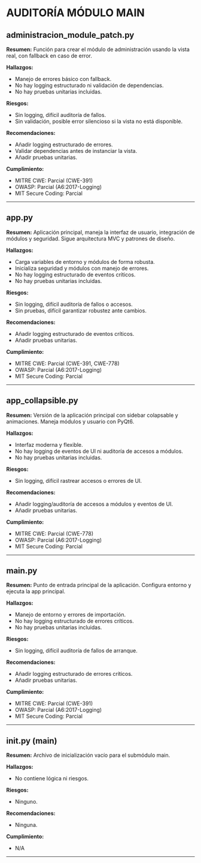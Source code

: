 # AUDITORÍA MÓDULO MAIN

## administracion_module_patch.py

**Resumen:**
Función para crear el módulo de administración usando la vista real, con fallback en caso de error.

**Hallazgos:**
- Manejo de errores básico con fallback.
- No hay logging estructurado ni validación de dependencias.
- No hay pruebas unitarias incluidas.

**Riesgos:**
- Sin logging, difícil auditoría de fallos.
- Sin validación, posible error silencioso si la vista no está disponible.

**Recomendaciones:**
- Añadir logging estructurado de errores.
- Validar dependencias antes de instanciar la vista.
- Añadir pruebas unitarias.

**Cumplimiento:**
- MITRE CWE: Parcial (CWE-391)
- OWASP: Parcial (A6:2017-Logging)
- MIT Secure Coding: Parcial

---

## app.py

**Resumen:**
Aplicación principal, maneja la interfaz de usuario, integración de módulos y seguridad. Sigue arquitectura MVC y patrones de diseño.

**Hallazgos:**
- Carga variables de entorno y módulos de forma robusta.
- Inicializa seguridad y módulos con manejo de errores.
- No hay logging estructurado de eventos críticos.
- No hay pruebas unitarias incluidas.

**Riesgos:**
- Sin logging, difícil auditoría de fallos o accesos.
- Sin pruebas, difícil garantizar robustez ante cambios.

**Recomendaciones:**
- Añadir logging estructurado de eventos críticos.
- Añadir pruebas unitarias.

**Cumplimiento:**
- MITRE CWE: Parcial (CWE-391, CWE-778)
- OWASP: Parcial (A6:2017-Logging)
- MIT Secure Coding: Parcial

---

## app_collapsible.py

**Resumen:**
Versión de la aplicación principal con sidebar colapsable y animaciones. Maneja módulos y usuario con PyQt6.

**Hallazgos:**
- Interfaz moderna y flexible.
- No hay logging de eventos de UI ni auditoría de accesos a módulos.
- No hay pruebas unitarias incluidas.

**Riesgos:**
- Sin logging, difícil rastrear accesos o errores de UI.

**Recomendaciones:**
- Añadir logging/auditoría de accesos a módulos y eventos de UI.
- Añadir pruebas unitarias.

**Cumplimiento:**
- MITRE CWE: Parcial (CWE-778)
- OWASP: Parcial (A6:2017-Logging)
- MIT Secure Coding: Parcial

---

## main.py

**Resumen:**
Punto de entrada principal de la aplicación. Configura entorno y ejecuta la app principal.

**Hallazgos:**
- Manejo de entorno y errores de importación.
- No hay logging estructurado de errores críticos.
- No hay pruebas unitarias incluidas.

**Riesgos:**
- Sin logging, difícil auditoría de fallos de arranque.

**Recomendaciones:**
- Añadir logging estructurado de errores críticos.
- Añadir pruebas unitarias.

**Cumplimiento:**
- MITRE CWE: Parcial (CWE-391)
- OWASP: Parcial (A6:2017-Logging)
- MIT Secure Coding: Parcial

---

## __init__.py (main)

**Resumen:**
Archivo de inicialización vacío para el submódulo main.

**Hallazgos:**
- No contiene lógica ni riesgos.

**Riesgos:**
- Ninguno.

**Recomendaciones:**
- Ninguna.

**Cumplimiento:**
- N/A

---
